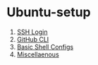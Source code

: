 # Ubuntu-setup

1. [SSH Login](./ssh)
2. [GitHub CLI](./github/)
3. [Basic Shell Configs](./zsh)
4. [Miscellaenous](./misc)
